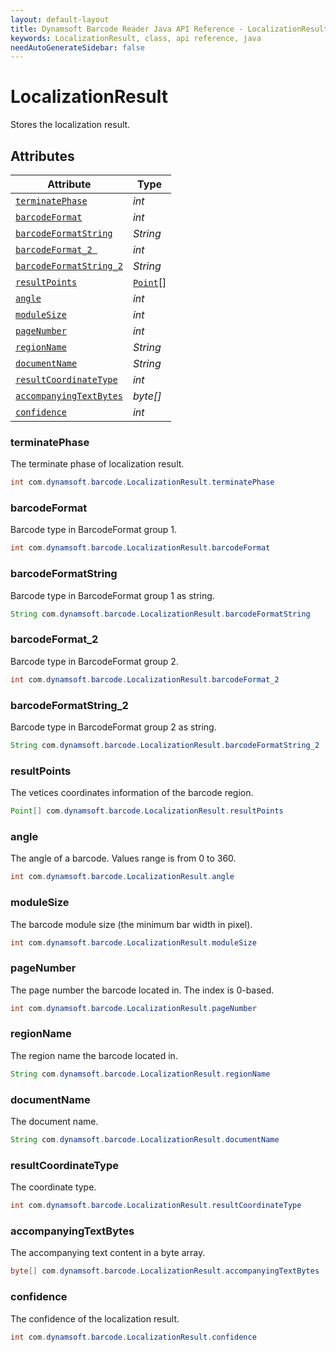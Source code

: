 ```yaml
---
layout: default-layout
title: Dynamsoft Barcode Reader Java API Reference - LocalizationResult Class
keywords: LocalizationResult, class, api reference, java
needAutoGenerateSidebar: false
---
```



# LocalizationResult
Stores the localization result.
  

## Attributes
  
| Attribute | Type |
|---------- | ---- |
| [`terminatePhase`](#terminatephase) | *int* |
| [`barcodeFormat`](#barcodeformat) | *int* |
| [`barcodeFormatString`](#barcodeformatstring) | *String* |
| [`barcodeFormat_2 `](#barcodeformat_2 ) | *int* |
| [`barcodeFormatString_2`](#barcodeformatstring_2) | *String* |
| [`resultPoints`](#resultpoints) | [`Point`](Point.md)\[\] |
| [`angle`](#angle) | *int* |
| [`moduleSize`](#modulesize) | *int* |
| [`pageNumber`](#pagenumber) | *int* |
| [`regionName`](#regionname) | *String* |
| [`documentName`](#documentname)| *String* |
| [`resultCoordinateType`](#resultcoordinatetype) | *int* |
| [`accompanyingTextBytes`](#accompanyingtextbytes) | *byte\[\]* |
| [`confidence`](#confidence) | *int* |


### terminatePhase
The terminate phase of localization result.
```java
int com.dynamsoft.barcode.LocalizationResult.terminatePhase
```

### barcodeFormat
Barcode type in BarcodeFormat group 1.
```java
int com.dynamsoft.barcode.LocalizationResult.barcodeFormat
```

### barcodeFormatString
Barcode type in BarcodeFormat group 1 as string.
```java
String com.dynamsoft.barcode.LocalizationResult.barcodeFormatString
```

### barcodeFormat_2
Barcode type in BarcodeFormat group 2.
```java
int com.dynamsoft.barcode.LocalizationResult.barcodeFormat_2
```

### barcodeFormatString_2
Barcode type in BarcodeFormat group 2 as string.
```java
String com.dynamsoft.barcode.LocalizationResult.barcodeFormatString_2
```

### resultPoints
The vetices coordinates information of the barcode region.
```java
Point[] com.dynamsoft.barcode.LocalizationResult.resultPoints
```

### angle
The angle of a barcode. Values range is from 0 to 360.
```java
int com.dynamsoft.barcode.LocalizationResult.angle
```

### moduleSize
The barcode module size (the minimum bar width in pixel).
```java
int com.dynamsoft.barcode.LocalizationResult.moduleSize
```

### pageNumber
The page number the barcode located in. The index is 0-based.
```java
int com.dynamsoft.barcode.LocalizationResult.pageNumber
```

### regionName
The region name the barcode located in.
```java
String com.dynamsoft.barcode.LocalizationResult.regionName
```

### documentName
The document name.
```java
String com.dynamsoft.barcode.LocalizationResult.documentName
```

### resultCoordinateType
The coordinate type.
```java
int com.dynamsoft.barcode.LocalizationResult.resultCoordinateType
```

### accompanyingTextBytes
The accompanying text content in a byte array.
```java
byte[] com.dynamsoft.barcode.LocalizationResult.accompanyingTextBytes
```

### confidence
The confidence of the localization result.
```java
int com.dynamsoft.barcode.LocalizationResult.confidence
```

